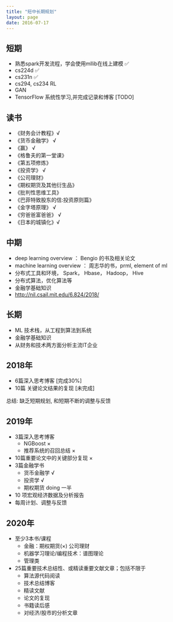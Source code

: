 ```yaml
---
title: "短中长期规划"
layout: page
date: 2016-07-17
---
```


## 短期
- 熟悉spark开发流程，学会使用mllib在线上建模 ✅
- cs224d  ✅
- cs231n  ✅
- cs294, cs234 RL
- GAN
- TensorFlow 系统性学习,并完成记录和博客 [TODO]

## 读书
- 《财务会计教程》√
- 《货币金融学》  √
- 《赢》 √
- 《格鲁夫的第一堂课》
- 《第五项修炼》
- 《投资学》 √
- 《公司理财》 
- 《期权期货及其他衍生品》
- 《批判性思维工具》
- 《巴菲特致股东的信:投资原则篇》
- 《金字塔原理》 √
- 《穷爸爸富爸爸》 √
- 《日本的城镇化》√



## 中期
- deep learning overview ： Bengio 的书及相关论文
- machine learning overview ： 周志华的书，prml, element of ml
- 分布式工具和环境， Spark， Hbase， Hadoop， Hive
- 分布式算法，优化算法等
- 金融学基础知识
- <http://nil.csail.mit.edu/6.824/2018/>

## 长期
- ML 技术栈，从工程到算法到系统
- 金融学基础知识
- 从财务和技术两方面分析主流IT企业


## 2018年
- 6篇深入思考博客 [完成30%]
- 10篇 关键论文结果的复现 [未完成]

总结: 缺乏短期规划, 和短期不断的调整与反馈

## 2019年
- 3篇深入思考博客
    - NGBoost  ×
    - 推荐系统的召回总结 ×
- 10篇重要论文中的关键部分复现 ×
- 3篇金融学书
    - 货币金融学 √
    - 投资学 √
    - 期权期货 doing 一半
- 10 项宏观经济数据及分析报告
- 每周计划、调整与反馈

## 2020年
- 至少3本书/课程
    - 金融：期权期货(×) 公司理财
    - 机器学习理论/编程技术：谱图理论
    - 管理类
- 25篇重要技术总结性、或精读重要文献文章；包括不限于
    - 算法源代码阅读
    - 技术总结博客
    - 精读文献
    - 论文的复现
    - 书籍读后感
    - 对经济/股市的分析文章
    


